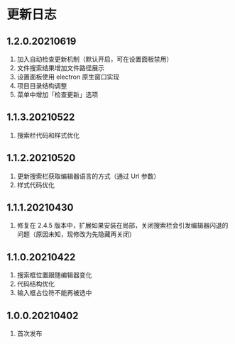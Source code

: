 # 更新日志

## 1.2.0.20210619

1. 加入自动检查更新机制（默认开启，可在设置面板禁用）
2. 文件搜索结果增加文件路径展示
3. 设置面板使用 electron 原生窗口实现
4. 项目目录结构调整
5. 菜单中增加「检查更新」选项



## 1.1.3.20210522

1. 搜索栏代码和样式优化



## 1.1.2.20210520

1. 更新搜索栏获取编辑器语言的方式（通过 Url 参数）
2. 样式代码优化



## 1.1.1.20210430

1. 修复在 2.4.5 版本中，扩展如果安装在局部，关闭搜索栏会引发编辑器闪退的问题（原因未知，现修改为先隐藏再关闭）



## 1.1.0.20210422

1. 搜索框位置跟随编辑器变化
2. 代码结构优化
3. 输入框占位符不能再被选中



## 1.0.0.20210402

1. 首次发布
